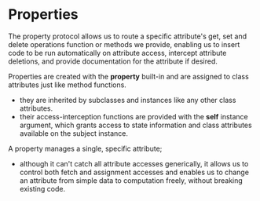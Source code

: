 # Properties

The property protocol allows us to route a specific attribute's get, set and delete operations function or methods we provide, enabling us to insert code to be run automatically on attribute access, intercept attribute deletions, and provide documentation for the attribute if desired.

Properties are created with the **property** built-in and are assigned to class attributes just like method functions.

- they are inherited by subclasses and instances like any other class attributes.
- their access-interception functions are provided with the **self** instance argument, which grants access to state information and class attributes available on the subject instance.

A property manages a single, specific attribute; 

- although it can't catch all attribute accesses generically, it allows us to control both fetch and assignment accesses and enables us to change an attribute from simple data to computation freely, without breaking existing code.